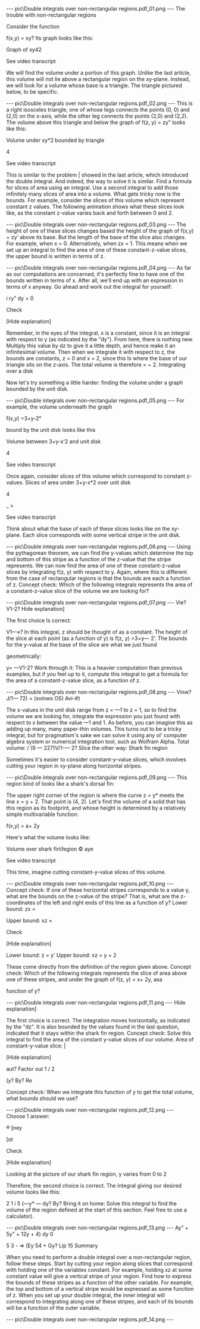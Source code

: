 


--- pic\Double integrals over non-rectangular regions.pdf_01.png ---
The trouble with non-rectangular regions

Consider the function

f(x,y) = xy? Its graph looks like this:

Graph of xy42

See video transcript

We will find the volume under a portion of this graph. Unlike the last article,
this volume will not lie above a rectangular region on the xy-plane. Instead, we
will look for a volume whose base is a triangle. The triangle pictured below, to
be specific.

--- pic\Double integrals over non-rectangular regions.pdf_02.png ---
This is a right isosceles triangle, one of whose legs connects the points (0, 0)
and (2,0) on the x-axis, while the other leg connects the points (2,0) and
(2,2). The volume above this triangle and below the graph of f(z, y) = zy”
looks like this:

Volume under xy*2 bounded by triangle

4

See video transcript

This is similar to the problem | showed in the last article, which introduced the
double integral. And indeed, the way to solve it is similar. Find a formula for slices of area using an integral. Use a second integral to add those infinitely many slices of area into a
volume. What gets tricky now is the bounds. For example, consider the slices of this
volume which represent constant z values. The following animation shows
what these slices look like, as the constant z-value varies back and forth
between 0 and 2.

--- pic\Double integrals over non-rectangular regions.pdf_03.png ---
The height of one of these slices changes based the height of the graph of
f(x,y) = zy’ above its base. But the length of the base of the slice also
changes. For example, when x = 0. Alternatively, when zx = 1. This means when we set up an integral to find the area of one of these
constant-z-value slices, the upper bound is written in terms of z.

--- pic\Double integrals over non-rectangular regions.pdf_04.png ---
As far as our computations are concerned, it's perfectly fine to have one of the
bounds written in terms of x. After all, we'll end up with an expression in terms
of x anyway. Go ahead and work out the integral for yourself:

i ry” dy =
0

Check

[Hide explanation]

Remember, in the eyes of the integral, x is a constant, since it is an integral
with respect to y (as indicated by the "dy"). From here, there is nothing new. Multiply this value by dz to give it a little
depth, and hence make it an infinitesimal volume. Then when we integrate it
with respect to z, the bounds are constants, z = 0 and x = 2, since this Is
where the base of our triangle sits on the z-axis. The total volume is therefore = ~ 2. Integrating over a disk

Now let's try something a little harder: finding the volume under a graph
bounded by the unit disk.

--- pic\Double integrals over non-rectangular regions.pdf_05.png ---
For example, the volume underneath the graph

f(x,y) =3+y-2°

bound by the unit disk looks like this

Volume between 3+y-x‘2 and unit disk

4

See video transcript

Once again, consider slices of this volume which correspond to constant z-
values. Slices of area under 3+y-x*2 over unit disk

4

_ >

See video transcript

Think about what the base of each of these slices looks like on the xy-plane. Each slice corresponds with some vertical stripe in the unit disk.

--- pic\Double integrals over non-rectangular regions.pdf_06.png ---
Using the pythagorean theorem, we can find the y-values which determine the
top and bottom of this stripe as a function of the z-value that the stripe
represents. We can now find the area of one of these constant-z-value slices by
integrating f(z, y) with respect to y. Again, where this is different from the
case of rectangular regions is that the bounds are each a function of z. Concept check: Which of the following integrals represents the area of a
constant-z-value slice of the volume we are looking for?

--- pic\Double integrals over non-rectangular regions.pdf_07.png ---
Vie? V1-2? Hide explanation]

The first choice Is correct:

V1—«? In this integral, z should be thought of as a constant. The height of the slice at each point (as a function of y) is f(z, y) =3+y— 2’. The bounds for the y-value at the base of the slice are what we just found

geometrically:

y= —V1-2? Work through it: This is a heavier computation than previous examples, but if
you feel up to it, compute this integral to get a formula for the area of a
constant-z-value slice, as a function of z.

--- pic\Double integrals over non-rectangular regions.pdf_08.png ---
Vinw? J/1— 72)
= (svinws OS) Avi-#)

The x-values in the unit disk range from z = —1 to z = 1, so to find the
volume we are looking for, integrate the expression you just found with
respect to x between the value —1 and 1. As before, you can imagine this as
adding up many, many paper-thin volumes. This turns out to be a tricky integral, but for pragmatism's sake we can solve it
using any ol' computer algebra system or numerical integration tool, such as
Wolfram Alpha. Total volume: / (6 — 227)V/1-— 2? Slice the other way: Shark fin region

Sometimes it's easier to consider constant-y-value slices, which involves
cutting your region in xy-plane along horizontal stripes.

--- pic\Double integrals over non-rectangular regions.pdf_09.png ---
This region kind of looks like a shark's dorsal fin:

The upper right corner of the region is where the curve z = y* meets the line
x = y + 2. That point is (4, 2). Let's find the volume of a solid that has this region as its footprint, and whose
height is determined by a relatively simple multivariable function:

f(x,y) = a+ 2y

Here's what the volume looks like:

Volume over shark fin\fegion ©
aye

See video transcript

This time, imagine cutting constant-y-value slices of this volume.

--- pic\Double integrals over non-rectangular regions.pdf_10.png ---
Concept check: If one of these horizontal stripes corresponds to a value y,
what are the bounds on the z-value of the stripe? That is, what are the z-
coordinates of the left and right ends of this line as a function of y? Lower bound: zx =

Upper bound: xz =

Check

[Hide explanation]

Lower bound: z = y’
Upper bound: xz = y + 2

These come directly from the definition of the region given above. Concept check: Which of the following integrals represents the slice of area
above one of these stripes, and under the graph of f(z, y) = x+ 2y, asa

function of y?

--- pic\Double integrals over non-rectangular regions.pdf_11.png ---
Hide explanation]

The first choice is correct. The integration moves horizontally, as indicated by the "dz". It is also
bounded by the values found in the last question, indicated that it
stays within the shark fin region. Concept check: Solve this integral to find the area of the constant y-value
slices of our volume. Area of constant-y-value slice: |

[Hide explanation]

aut? Factor out 1 / 2

(y? By? Re

Concept check: When we integrate this function of y to get the total volume,
what bounds should we use?

--- pic\Double integrals over non-rectangular regions.pdf_12.png ---
Choose 1 answer:

® [ney

[ot

Check

[Hide explanation]

Looking at the picture of our shark fin region, y varies from 0 to 2

Therefore, the second choice is correct. The integral giving our desired
volume looks like this:

2
1
i 5 (—y* — dy? By? Bring it on home: Solve this integral to find the volume of the region defined
at the start of this section. Feel free to use a calculator).

--- pic\Double integrals over non-rectangular regions.pdf_13.png ---
Ay” + 5y" + 12y + 4) dy
0

5 3 -
=> (Ey 54 + Gy? Lip
15
Summary

When you need to perform a double integral over a non-rectangular region,
follow these steps. Start by cutting your region along slices that correspond with holding one
of the variables constant. For example, holding xz at some constant value
will give a vertical stripe of your region. Find how to express the bounds of these stripes as a function of the other
variable. For example, the top and bottom of a vertical stripe would be
expressed as some function of z. When you set up your double integral, the inner integral will correspond to
integrating along one of these stripes, and each of its bounds will be a
function of the outer variable.

--- pic\Double integrals over non-rectangular regions.pdf_14.png ---


